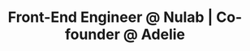 ---
name: "Kevin Oh"
title: "Front-End Engineer @ Nulab | Co-founder @ Adelie"
photoURL: "kevin.jpg"
twitter: "aflashyrhetoric"
linkedin: "kevinsoh1"
website: "https://kevinoh.me"
---